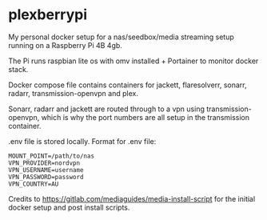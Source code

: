 # plexberrypi

My personal docker setup for a nas/seedbox/media streaming setup running on a Raspberry Pi 4B 4gb.

The Pi runs raspbian lite os with omv installed + Portainer to monitor docker stack.

Docker compose file contains containers for jackett, flaresolverr, sonarr, radarr, transmission-openvpn and plex. 

Sonarr, radarr and jackett are routed through to a vpn using transmission-openvpn, which is why the port numbers are all setup in the transmission container.

.env file is stored locally. Format for .env file:

```
MOUNT_POINT=/path/to/nas  
VPN_PROVIDER=nordvpn  
VPN_USERNAME=username  
VPN_PASSWORD=password  
VPN_COUNTRY=AU  
```

Credits to https://gitlab.com/mediaguides/media-install-script for the initial docker setup and post install scripts.
